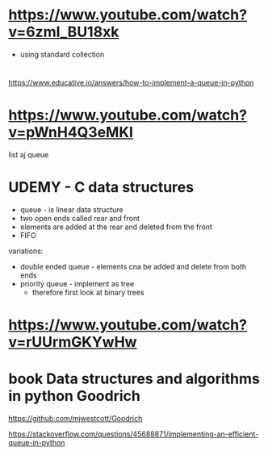 # https://www.youtube.com/watch?v=6zmI_BU18xk
- using standard collection

#
https://www.educative.io/answers/how-to-implement-a-queue-in-python

# https://www.youtube.com/watch?v=pWnH4Q3eMKI
list aj queue


# UDEMY - C data structures
- queue - is linear data structure
- two open ends called rear and front
- elements are added at the rear and deleted from the front
- FIFO

variations:
- double ended queue - elements cna be added and delete from both ends
- priority queue - implement as tree
  - therefore first look at binary trees

# https://www.youtube.com/watch?v=rUUrmGKYwHw
  
# book Data structures and algorithms in python Goodrich
https://github.com/mjwestcott/Goodrich



https://stackoverflow.com/questions/45688871/implementing-an-efficient-queue-in-python